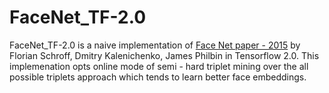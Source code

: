 # FaceNet_TF-2.0
FaceNet_TF-2.0 is a naive implementation of [Face Net paper - 2015](https://arxiv.org/abs/1503.03832) by Florian Schroff, Dmitry Kalenichenko, James Philbin in Tensorflow 2.0. 
This implemenation opts online mode of semi - hard triplet mining over the all possible triplets approach which tends to learn better face embeddings.



